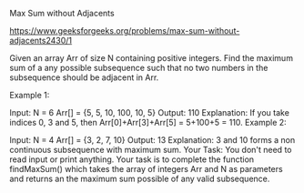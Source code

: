 Max Sum without Adjacents

https://www.geeksforgeeks.org/problems/max-sum-without-adjacents2430/1

Given an array Arr of size N containing positive integers. Find the maximum sum of a any possible subsequence such that no two numbers in the subsequence should be adjacent in Arr.

Example 1:

Input:
N = 6
Arr[] = {5, 5, 10, 100, 10, 5}
Output: 110
Explanation: If you take indices 0, 3
and 5, then Arr[0]+Arr[3]+Arr[5] =
5+100+5 = 110.
Example 2:

Input:
N = 4
Arr[] = {3, 2, 7, 10}
Output: 13
Explanation: 3 and 10 forms a non
continuous subsequence with maximum
sum.
Your Task:
You don't need to read input or print anything. Your task is to complete the function findMaxSum() which takes the array of integers Arr and N as parameters and returns an the maximum sum possible of any valid subsequence.
